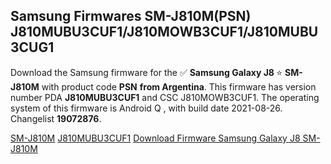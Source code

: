 <h2>Samsung Firmwares SM-J810M(PSN) J810MUBU3CUF1/J810MOWB3CUF1/J810MUBU3CUG1</h2>
Download the Samsung firmware for the ✅ <strong>Samsung Galaxy J8 </strong> ⭐ <strong>SM-J810M</strong> with product code <strong>PSN</strong> <strong> from Argentina</strong>. This firmware has version number PDA <strong>J810MUBU3CUF1</strong> and CSC J810MOWB3CUF1. The operating system of this firmware is Android Q , with build date 2021-08-26. Changelist <strong>19072876</strong>.


[SM-J810M](https://samfirm.shop/samsung/model/SM-J810M)
[J810MUBU3CUF1](https://samfirm.shop/samsung/pda/J810MUBU3CUF1)
[Download Firmware Samsung Galaxy J8 SM-J810M](https://samfirm.shop/samsung/firmware/453339)

